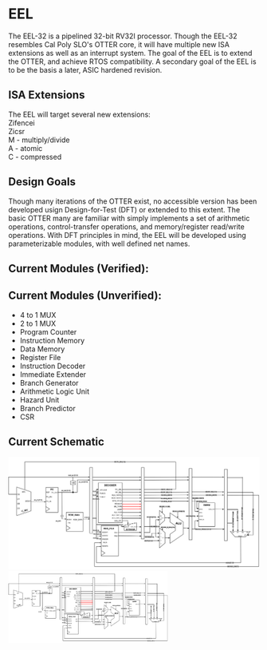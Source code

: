 # EEL
The EEL-32 is a pipelined 32-bit RV32I processor. Though the EEL-32 resembles Cal Poly SLO's OTTER core, it will have multiple new ISA extensions as well as an interrupt system. The goal of the EEL is to extend the OTTER, and achieve RTOS compatibility. A secondary goal of the EEL is to be the basis a later, ASIC hardened revision.
## ISA Extensions
The EEL will target several new extensions:
<br>Zifencei
<br>Zicsr
<br>M - multiply/divide
<br>A - atomic
<br>C - compressed

## Design Goals
Though many iterations of the OTTER exist, no accessible version has been developed usign Design-for-Test (DFT) or extended to this extent. The basic OTTER many are familiar with simply implements a set of arithmetic operations, control-transfer operations, and memory/register read/write operations. With DFT principles in mind, the EEL will be developed using parameterizable modules, with well defined net names. 

## Current Modules (Verified):

## Current Modules (Unverified):
- 4 to 1 MUX
- 2 to 1 MUX
- Program Counter
- Instruction Memory
- Data Memory
- Register File
- Instruction Decoder
- Immediate Extender
- Branch Generator
- Arithmetic Logic Unit
- Hazard Unit
- Branch Predictor
- CSR
## Current Schematic
![Alt text](./images/EEL_DIAGRAM.svg)
<img src="./images/EEL_DIAGRAM.svg" alt="Project logo" width="320">
